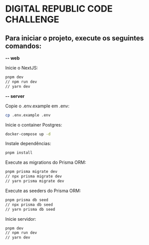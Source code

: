 # DIGITAL REPUBLIC CODE CHALLENGE

## Para iniciar o projeto, execute os seguintes comandos:

**-- web**

Inicie o NextJS:
```zsh
pnpm dev
// npm run dev
// yarn dev
```


**-- server**


Copie o .env.example em .env:
```zsh 
cp .env.example .env
```
Inicie o container Postgres:
```zsh 
docker-compose up -d
```
Instale dependências:
```zsh 
pnpm install
```
Execute as migrations do Prisma ORM:
```zsh
pnpm prisma migrate dev
// npx prisma migrate dev
// yarn prisma migrate dev
```
Execute as seeders do Prisma ORM:
```zsh
pnpm prisma db seed
// npx prisma db seed
// yarn prisma db seed
```
Inicie servidor:
```zsh
pnpm dev
// npm run dev
// yarn dev
```